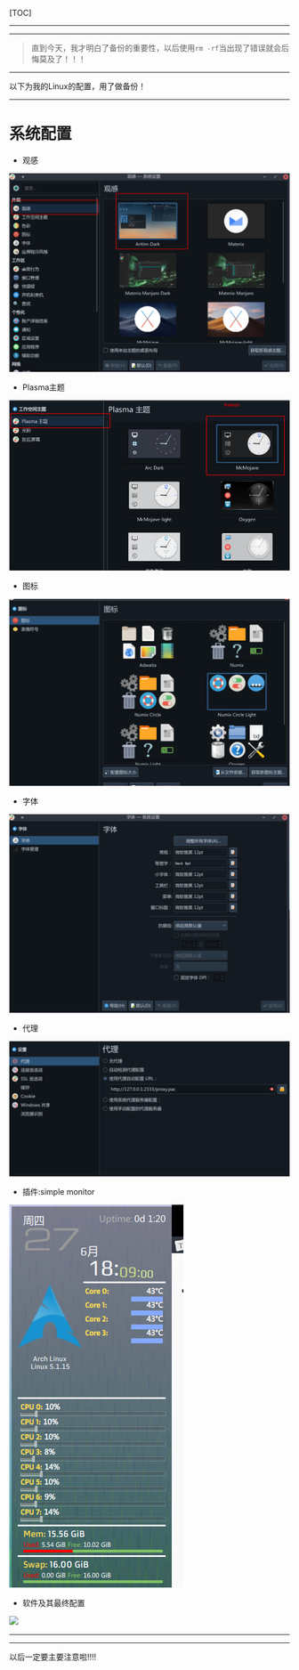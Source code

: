 [TOC]

---

---

> 直到今天，我才明白了备份的重要性，以后使用`rm -rf`当出现了错误就会后悔莫及了！！！



---

以下为我的Linux的配置，用了做备份！

---

# 系统配置

- 观感

![](./Image/观感.png)

- Plasma主题

![](./Image/主题.png)

- 图标

![](./Image/图标.png)

- 字体

![](./Image/字体.png)

- 代理

![](./Image/代理.png)

- 插件:simple monitor

![](./Image/simpleMonitor.png)

- 软件及其最终配置

![](./Image/kde.png)

---

---

以后一定要主要注意啦!!!!